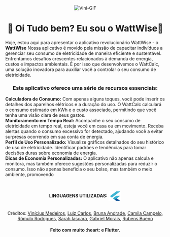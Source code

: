 <div class="Gif Center" align="center">
  <img  alt="Vini-GIF" height="130" width="140" src="https://cdn.discordapp.com/attachments/1139324353008377961/1139324457425567964/Design_sem_nome.gif"><br/>
</div>
<div>
  <h1 align="center">
  🦊  Oi Tudo bem? Eu sou o WattWise🦊
  </h1>
<p>

Hoje, estou aqui para apresentar o aplicativo revolucionário WattWise - o **WattWise** Nossa aplicativo é movido pela missão de capacitar indivíduos a gerenciar seu consumo de eletricidade de maneira eficiente e sustentável. Enfrentamos desafios crescentes relacionados à demanda de energia, custos e impactos ambientais. É por isso que desenvolvemos o WattCalc, uma solução inovadora para auxiliar você a controlar o seu consumo de eletricidade.   

</p>

<h3 align="center"> Este aplicativo oferece uma série de recursos essenciais:</h3>

<p>

**Calculadora de Consumo:** Com apenas alguns toques, você pode inserir os detalhes dos aparelhos elétricos e a duração do uso. O WattCalc calculará o consumo estimado em kWh e o custo associado, permitindo que você tenha uma visão clara de seus gastos. <br>
**Monitoramento em Tempo Real:** Acompanhe o seu consumo de eletricidade em tempo real, esteja você em casa ou em movimento. Receba alertas quando o consumo excessivo for detectado, ajudando você a evitar surpresas ocorrendo em sua conta de energia. <br>
**Perfil de Uso Personalizado:** Visualize gráficos detalhados do seu histórico de uso de eletricidade. Identificar padrões e tendências para tomar decisões duras sobre economia de energia. <br>
**Dicas de Economia Personalizadas:** O aplicativo não apenas calcula e monitora, mas também oferece sugestões personalizadas para reduzir o consumo. Isso não apenas beneficia o seu bolso, mas também o meio ambiente, promovendo <br/>

</p>
<div style="display: inline_block"; align="center"><br>

 **LINGUAGENS UTILIZADAS:** <img align="center" alt="Vini-C" height="30" width="40" src="https://raw.githubusercontent.com/devicons/devicon/master/icons/flutter/flutter-original.svg">

</div>

##

<div align="center">
  <p>Créditos: <a href="https://github.com/viinicius-medeiross">Vinícius Medeiros</a>, <a href="https://github.com/AkaLuiz">Luiz Carlos</a>, <a href="https://github.com/bruna-andrades">Bruna Andrade</a>, <a href="https://github.com/camilacampelo">Camila Campelo</a>, <a href="https://github.com/CoyoteColt">Rômulo Rodrigues</a>, <a href="https://github.com/Lovelgames">Sarah Iascara</a>, <a href="https://github.com/GabrielM002">Gabriel Morais</a>, <a href="https://github.com/Rubinthree">Rubens Bueno</a> </p>
  <h4> Feito com muito :heart: e Flutter. </h4>
</div>
